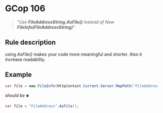 ﻿# GCop 106

> *"Use **FileAddressString.AsFile()** instead of New **FileInfo(FileAddressString)**"*

## Rule description

using *AsFile()* makes your code more meaningful and shorter. Also it increase readability.

## Example

```csharp
var file = new FileInfo(HttpContext.Current.Server.MapPath("FileAddress"));
```

*should be* 🡻

```csharp
var file = "FileAddress".AsFile();
```